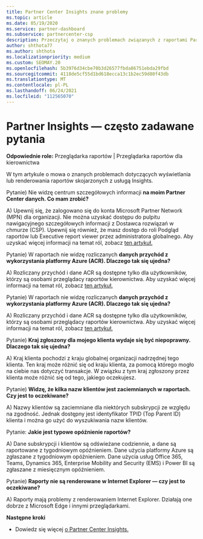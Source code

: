 ```yaml
---
title: Partner Center Insights znane problemy
ms.topic: article
ms.date: 05/19/2020
ms.service: partner-dashboard
ms.subservice: partnercenter-csp
description: Przeczytaj o znanych problemach związanych z raportami Partner Center Insights (PCI). Informacje mogą obejmować znane problemy z renderowaniem lub ograniczenia raportowania.
author: shthota77
ms.author: shthota
ms.localizationpriority: medium
ms.custom: SEOMAY.20
ms.openlocfilehash: 5b3976d34cbe70b3d26577fbda86751ebda29fbd
ms.sourcegitcommit: 4118de5cf55d1bd618ecca13c1b2ec59d80f43db
ms.translationtype: MT
ms.contentlocale: pl-PL
ms.lasthandoff: 06/24/2021
ms.locfileid: "112565070"
---
```

# <a name="partner-insights--frequently-asked-questions"></a>Partner Insights — często zadawane pytania

**Odpowiednie role:** Przeglądarka raportów | Przeglądarka raportów dla kierownictwa

W tym artykule o mowa o znanych problemach dotyczących wyświetlania lub renderowania raportów skojarzonych z usługą Insights.

Pytanie) Nie widzę centrum szczegółowych informacji **na moim Partner Center danych. Co mam zrobić?**

A) Upewnij się, że zalogowano się do konta Microsoft Partner Network (MPN) dla organizacji. Nie można uzyskać dostępu do pulpitu nawigacyjnego szczegółowych informacji z Dostawca rozwiązań w chmurze (CSP). Upewnij się również, że masz dostęp do roli Podgląd raportów lub Executive report viewer przez administratora globalnego.  Aby uzyskać więcej informacji na temat ról, zobacz [ten artykuł.](./pci-roles.md)

Pytanie) W raportach nie widzę rozliczanych **danych przychód z wykorzystania platformy Azure (ACR). Dlaczego tak się ujedna?**

A) Rozliczany przychód i dane ACR są dostępne tylko dla użytkowników, którzy są osobami przeglądacy raportów kierownictwa.  Aby uzyskać więcej informacji na temat ról, zobacz [ten artykuł.](./pci-roles.md)

Pytanie) W raportach nie widzę rozliczanych **danych przychód z wykorzystania platformy Azure (ACR). Dlaczego tak się ujedna?**

A) Rozliczany przychód i dane ACR są dostępne tylko dla użytkowników, którzy są osobami przeglądacy raportów kierownictwa. Aby uzyskać więcej informacji na temat ról, zobacz [ten artykuł.](./pci-roles.md)

Pytanie) **Kraj zgłoszony dla mojego klienta wydaje się być niepoprawny. Dlaczego tak się ujedna?**

A) Kraj klienta pochodzi z kraju globalnej organizacji nadrzędnej tego klienta. Ten kraj może różnić się od kraju klienta, za pomocą którego mogło na ciebie nas dotyczyć transakcje. W związku z tym kraj zgłoszony przez klienta może różnić się od tego, jakiego oczekujesz.

Pytanie) **Widzę, że kilka nazw klientów jest zaciemnianych w raportach. Czy jest to oczekiwane?**

A) Nazwy klientów są zaciemniane dla niektórych subskrypcji ze względu na zgodność. Jednak dostępny jest identyfikator TPID (Top Parent ID) klienta i można go użyć do wyszukiwania nazw klientów.

Pytanie: **Jakie jest typowe opóźnienie raportów?**

A) Dane subskrypcji i klientów są odświeżane codziennie, a dane są raportowane z tygodniowym opóźnieniem. Dane użycia platformy Azure są zgłaszane z tygodniowym opóźnieniem. Dane użycia usług Office 365, Teams, Dynamics 365, Enterprise Mobility and Security (EMS) i Power BI są zgłaszane z miesięcznym opóźnieniem.

Pytanie) **Raporty nie są renderowane w Internet Explorer — czy jest to oczekiwane?**

A) Raporty mają problemy z renderowaniem Internet Explorer. Działają one dobrze z Microsoft Edge i innymi przeglądarkami.

**Następne kroki**

- Dowiedz się więcej [o Partner Center Insights.](partner-center-insights.md)